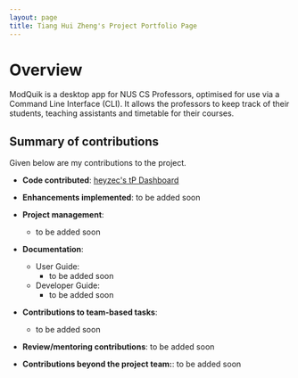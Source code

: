 ```yaml
---
layout: page
title: Tiang Hui Zheng's Project Portfolio Page
---
```


# Overview
ModQuik is a desktop app for NUS CS Professors, optimised for use via a Command Line Interface (CLI).
It allows the professors to keep track of their students, teaching assistants and timetable for their courses.

## Summary of contributions
Given below are my contributions to the project.

* **Code contributed**: [heyzec's tP Dashboard](https://nus-cs2103-ay2223s1.github.io/tp-dashboard/?search=heyzec&breakdown=true)

* **Enhancements implemented**: to be added soon

* **Project management**:
  * to be added soon

* **Documentation**: 
  * User Guide:
    * to be added soon
  * Developer Guide:
    * to be added soon

* **Contributions to team-based tasks**:
  * to be added soon

* **Review/mentoring contributions**: to be added soon

* **Contributions beyond the project team:**: to be added soon
